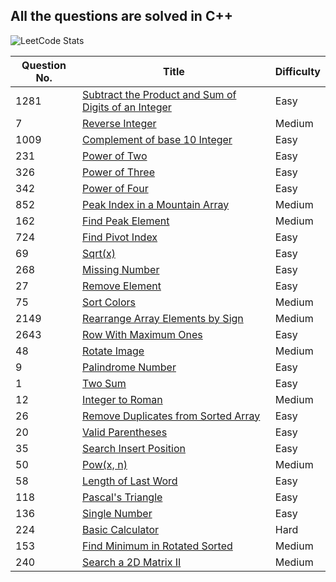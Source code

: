 ## All the questions are solved in C++

<!-- |   Question No.         | [title here](linkhere) |  difficulty here          | -->

![LeetCode Stats](https://leetcard.jacoblin.cool/jitendra23_?theme=transparent&font=Cardo)

| Question No. | Title                                                                                                                                                   | Difficulty |
| ------------ | ------------------------------------------------------------------------------------------------------------------------------------------------------- | ---------- |
| 1281         | [Subtract the Product and Sum of Digits of an Integer](https://leetcode.com/problems/subtract-the-product-and-sum-of-digits-of-an-integer/description/) | Easy       |
| 7            | [Reverse Integer](https://leetcode.com/problems/reverse-integer/description/)                                                                           | Medium     |
| 1009         | [Complement of base 10 Integer](https://leetcode.com/problems/complement-of-base-10-integer/description/)                                               | Easy       |
| 231          | [Power of Two](https://leetcode.com/problems/power-of-two/description/)                                                                                 | Easy       |
| 326          | [Power of Three](https://leetcode.com/problems/power-of-three/description/)                                                                             | Easy       |
| 342          | [Power of Four](https://leetcode.com/problems/power-of-four/description/)                                                                               | Easy       |
| 852          | [Peak Index in a Mountain Array](https://leetcode.com/problems/peak-index-in-a-mountain-array/description/)                                             | Medium     |
| 162          | [Find Peak Element](https://leetcode.com/problems/find-peak-element/description/)                                                                       | Medium     |
| 724          | [Find Pivot Index](https://leetcode.com/problems/find-pivot-index/description/)                                                                         | Easy       |
| 69           | [Sqrt(x)](https://leetcode.com/problems/sqrtx/description/)                                                                                             | Easy       |
| 268          | [Missing Number](https://leetcode.com/problems/missing-number/description/)                                                                             | Easy       |
| 27           | [Remove Element](https://leetcode.com/problems/remove-element/description/)                                                                             | Easy       |
| 75           | [Sort Colors](https://leetcode.com/problems/sort-colors/description/)                                                                                   | Medium     |
| 2149         | [Rearrange Array Elements by Sign](https://leetcode.com/problems/rearrange-array-elements-by-sign/description/)                                         | Medium     |
| 2643         | [Row With Maximum Ones](https://leetcode.com/problems/row-with-maximum-ones/description/)                                                               | Easy       |
| 48           | [Rotate Image](https://leetcode.com/problems/rotate-image/description/)                                                                                 | Medium     |
| 9            | [Palindrome Number](https://leetcode.com/problems/palindrome-number/description/)                                                                       | Easy       |
| 1            | [Two Sum](https://leetcode.com/problems/two-sum/description/)                                                                                           | Easy       |
| 12           | [Integer to Roman](https://leetcode.com/problems/integer-to-roman/description/)                                                                         | Medium     |
| 26           | [Remove Duplicates from Sorted Array](https://leetcode.com/problems/remove-duplicates-from-sorted-array/description/)                                   | Easy       |
| 20           | [Valid Parentheses](https://leetcode.com/problems/valid-parentheses/description/)                                                                       | Easy       |
| 35           | [Search Insert Position](https://leetcode.com/problems/search-insert-position/description/)                                                             | Easy       |
| 50           | [Pow(x, n)](https://leetcode.com/problems/powx-n/description/)                                                                                          | Medium     |
| 58           | [Length of Last Word](https://leetcode.com/problems/length-of-last-word/description/)                                                                   | Easy       |
| 118          | [Pascal's Triangle](https://leetcode.com/problems/pascals-triangle/description/)                                                                        | Easy       |
| 136          | [Single Number](https://leetcode.com/problems/single-number/description/)                                                                               | Easy       |
| 224          | [Basic Calculator](https://leetcode.com/problems/basic-calculator/description/)                                                                         | Hard       |
| 153          | [Find Minimum in Rotated Sorted](https://leetcode.com/problems/find-minimum-in-rotated-sorted-array/description/)                                       | Medium     |
| 240          | [ Search a 2D Matrix II](https://leetcode.com/problems/search-a-2d-matrix-ii/description/)                                                              | Medium     |
